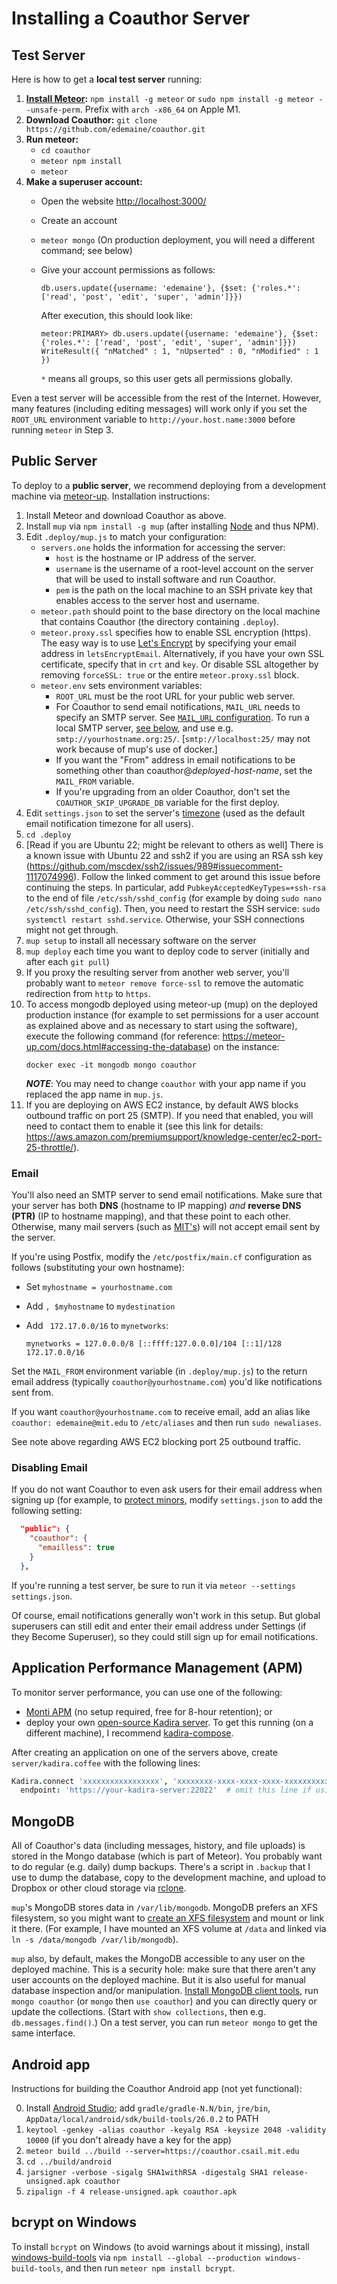 # Installing a Coauthor Server

## Test Server

Here is how to get a **local test server** running:

1. **[Install Meteor](https://docs.meteor.com/install.html):**
   `npm install -g meteor` or `sudo npm install -g meteor --unsafe-perm`.
   Prefix with `arch -x86_64` on Apple M1.
2. **Download Coauthor:** `git clone https://github.com/edemaine/coauthor.git`
3. **Run meteor:**
   * `cd coauthor`
   * `meteor npm install`
   * `meteor`
4. **Make a superuser account:**
   * Open the website [http://localhost:3000/](http://localhost:3000/)
   * Create an account
   * `meteor mongo` (On production deployment, you will need a different command; see below)
   * Give your account permissions as follows:
   
      ```
      db.users.update({username: 'edemaine'}, {$set: {'roles.*': ['read', 'post', 'edit', 'super', 'admin']}})
      ```
      After execution, this should look like:

        ```
        meteor:PRIMARY> db.users.update({username: 'edemaine'}, {$set: {'roles.*': ['read', 'post', 'edit', 'super', 'admin']}})
        WriteResult({ "nMatched" : 1, "nUpserted" : 0, "nModified" : 1 })
        ```

     `*` means all groups, so this user gets all permissions globally.

Even a test server will be accessible from the rest of the Internet.  However,
many features (including editing messages) will work only if you set the
`ROOT_URL` environment variable to `http://your.host.name:3000`
before running `meteor` in Step 3.

## Public Server

To deploy to a **public server**, we recommend deploying from a development
machine via [meteor-up](https://github.com/kadirahq/meteor-up).
Installation instructions:

1. Install Meteor and download Coauthor as above.
2. Install `mup` via `npm install -g mup`
   (after installing [Node](https://nodejs.org/en/) and thus NPM).
3. Edit `.deploy/mup.js` to match your configuration:
   * `servers.one` holds the information for accessing the server:
     * `host` is the hostname or IP address of the server.
     * `username` is the username of a root-level account on the server
       that will be used to install software and run Coauthor.
     * `pem` is the path on the local machine to an SSH private key
       that enables access to the server host and username.
   * `meteor.path` should point to the base directory on the local machine
     that contains Coauthor (the directory containing `.deploy`).
   * `meteor.proxy.ssl` specifies how to enable SSL encryption (https).
     The easy way is to use [Let's Encrypt](https://letsencrypt.org/)
     by specifying your email address in `letsEncryptEmail`.  Alternatively,
     if you have your own SSL certificate, specify that in `crt` and `key`.
     Or disable SSL altogether by removing `forceSSL: true` or the entire
     `meteor.proxy.ssl` block.
   * `meteor.env` sets environment variables:
     * `ROOT_URL` must be the root URL for your public web server.
     * For Coauthor to send email notifications, `MAIL_URL` needs to specify
       an SMTP server.  See
       [`MAIL_URL` configuration](https://docs.meteor.com/api/email.html).
       To run a local SMTP server, [see below](#email), and use e.g.
       `smtp://yourhostname.org:25/`.
       [`smtp://localhost:25/` may not work because of mup's use of docker.]
     * If you want the "From" address in email notifications to be something
       other than coauthor@*deployed-host-name*, set the `MAIL_FROM` variable.
     * If you're upgrading from an older Coauthor, don't set the
       `COAUTHOR_SKIP_UPGRADE_DB` variable for the first deploy.
4. Edit `settings.json` to set the server's
   [timezone](https://en.wikipedia.org/wiki/List_of_tz_database_time_zones)
   (used as the default email notification timezone for all users).
5. `cd .deploy`
6. [Read if you are Ubuntu 22; might be relevant to others as well] There is a known issue with Ubuntu 22 and ssh2 if you are using an RSA ssh key (https://github.com/mscdex/ssh2/issues/989#issuecomment-1117074996). Follow the linked comment to get around this issue before continuing the steps. In particular, add ``PubkeyAcceptedKeyTypes=+ssh-rsa`` to the end of file ``/etc/ssh/sshd_config`` (for example by doing ``sudo nano /etc/ssh/sshd_config``). Then, you need to restart the SSH service: ``sudo systemctl restart sshd.service``. Otherwise, your SSH connections might not get through.
7. `mup setup` to install all necessary software on the server
8. `mup deploy` each time you want to deploy code to server
   (initially and after each `git pull`)
8. If you proxy the resulting server from another web server,
   you'll probably want to `meteor remove force-ssl` to remove the automatic
   redirection from `http` to `https`.
9. To access mongodb deployed using meteor-up (mup) on the deployed production instance (for example to set permissions for a user account as explained above and as necessary to start using the software), execute the following command (for reference: https://meteor-up.com/docs.html#accessing-the-database) on the instance:
      ```
      docker exec -it mongodb mongo coauthor
      ```
   ***NOTE***: You may need to change ``coauthor`` with your app name if you replaced the app name in ``mup.js``.
10. If you are deploying on AWS EC2 instance, by default AWS blocks outbound traffic on port 25 (SMTP). If you need that enabled, you will need to contact them to enable it (see this link for details: https://aws.amazon.com/premiumsupport/knowledge-center/ec2-port-25-throttle/).
### Email

You'll also need an SMTP server to send email notifications.
Make sure that your server has both **DNS** (hostname to IP mapping) *and*
**reverse DNS (PTR)** (IP to hostname mapping), and that these point to
each other.  Otherwise, many mail servers (such as
[MIT's](http://kb.mit.edu/confluence/display/istcontrib/554+5.7.1+Delivery+not+authorized))
will not accept email sent by the server.

If you're using Postfix, modify the `/etc/postfix/main.cf` configuration as
follows (substituting your own hostname):

 * Set `myhostname = yourhostname.com`
 * Add `, $myhostname` to `mydestination`
 * Add ` 172.17.0.0/16` to `mynetworks`:

   `mynetworks = 127.0.0.0/8 [::ffff:127.0.0.0]/104 [::1]/128 172.17.0.0/16`

Set the `MAIL_FROM` environment variable (in `.deploy/mup.js`) to the
return email address (typically `coauthor@yourhostname.com`) you'd like
notifications sent from.

If you want `coauthor@yourhostname.com` to receive email,
add an alias like `coauthor: edemaine@mit.edu` to `/etc/aliases`
and then run `sudo newaliases`.

See note above regarding AWS EC2 blocking port 25 outbound traffic.

### Disabling Email

If you do not want Coauthor to even ask users for their email address when
signing up (for example, to [protect minors](https://minors.mit.edu/),
modify `settings.json` to add the following setting:

```json
  "public": {
    "coauthor": {
      "emailless": true
    }
  },
```

If you're running a test server, be sure to run it via
`meteor --settings settings.json`.

Of course, email notifications generally won't work in this setup.
But global superusers can still edit and enter their email address under
Settings (if they Become Superuser), so they could still sign up for
email notifications.

## Application Performance Management (APM)

To monitor server performance, you can use one of the following:
* [Monti APM](https://montiapm.com/)
  (no setup required, free for 8-hour retention); or
* deploy your own
  [open-source Kadira server](https://github.com/kadira-open/kadira-server).
  To get this running (on a different machine), I recommend
  [kadira-compose](https://github.com/edemaine/kadira-compose).

After creating an application on one of the servers above,
create `server/kadira.coffee` with the following lines:

```coffee
Kadira.connect 'xxxxxxxxxxxxxxxxx', 'xxxxxxxx-xxxx-xxxx-xxxx-xxxxxxxxxxxx',
  endpoint: 'https://your-kadira-server:22022'  # omit this line if using Monti
```

## MongoDB

All of Coauthor's data (including messages, history, and file uploads)
is stored in the Mongo database (which is part of Meteor).
You probably want to do regular (e.g. daily) dump backups.
There's a script in `.backup` that I use to dump the database,
copy to the development machine, and upload to Dropbox or other cloud storage
via [rclone](https://rclone.org/).

`mup`'s MongoDB stores data in `/var/lib/mongodb`.  MongoDB prefers an XFS
filesystem, so you might want to
[create an XFS filesystem](http://ask.xmodulo.com/create-mount-xfs-file-system-linux.html)
and mount or link it there.
(For example, I have mounted an XFS volume at `/data` and linked via
`ln -s /data/mongodb /var/lib/mongodb`).

`mup` also, by default, makes the MongoDB accessible to any user on the
deployed machine.  This is a security hole: make sure that there aren't any
user accounts on the deployed machine.
But it is also useful for manual database inspection and/or manipulation.
[Install MongoDB client
tools](https://docs.mongodb.com/manual/administration/install-community/),
run `mongo coauthor` (or `mongo` then `use coauthor`) and you can directly
query or update the collections.  (Start with `show collections`, then
e.g. `db.messages.find()`.)
On a test server, you can run `meteor mongo` to get the same interface.

## Android app

Instructions for building the Coauthor Android app
(not yet functional):

0. Install [Android Studio](https://developer.android.com/studio/);
   add `gradle/gradle-N.N/bin`, `jre/bin`,
   `AppData/local/android/sdk/build-tools/26.0.2` to PATH
1. `keytool -genkey -alias coauthor -keyalg RSA -keysize 2048 -validity 10000`
   (if you don't already have a key for the app)
2. `meteor build ../build --server=https://coauthor.csail.mit.edu`
3. `cd ../build/android`
4. `jarsigner -verbose -sigalg SHA1withRSA -digestalg SHA1 release-unsigned.apk coauthor`
5. `zipalign -f 4 release-unsigned.apk coauthor.apk`

## bcrypt on Windows

To install `bcrypt` on Windows (to avoid warnings about it missing), install
[windows-build-tools](https://www.npmjs.com/package/windows-build-tools)
via `npm install --global --production windows-build-tools`, and
then run `meteor npm install bcrypt`.
